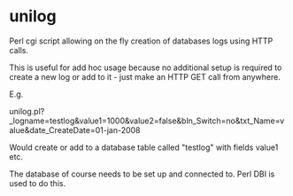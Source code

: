 # unilog
Perl cgi script allowing on the fly creation of databases logs using HTTP calls. 

This is useful for add hoc usage because no additional setup is required to create a new log or add to it - just make an HTTP GET call from anywhere.

E.g. 

unilog.pl?_logname=testlog&value1=1000&value2=false&bln_Switch=no&txt_Name=value&date_CreateDate=01-jan-2008

Would create or add to a database table called "testlog" with fields value1 etc.

The database of course needs to be set up and connected to. Perl DBI is used to do this.
